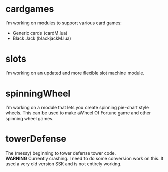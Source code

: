 # cardgames
I'm working on modules to support various card games:
+ Generic cards (cardM.lua)
+ Black Jack (blackjackM.lua)


# slots
I'm working on an updated and more flexible slot machine module.


# spinningWheel
I'm working on a module that lets you create spinning pie-chart style wheels.  This can be used to make aWheel Of Fortune game and other spinning wheel games.

# towerDefense
The (messy) beginning to tower defense tower code.  
**WARNING** Currently crashing.  I need to do some conversion work on this.  It used a very old version SSK and is not entirely working.






